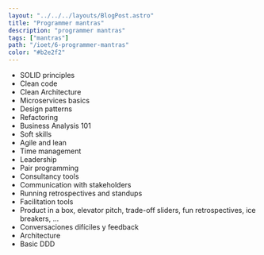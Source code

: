 ```yaml
---
layout: "../../../layouts/BlogPost.astro"
title: "Programmer mantras"
description: "programmer mantras"
tags: ["mantras"]
path: "/ioet/6-programmer-mantras"
color: "#b2e2f2"
---
```


- SOLID principles
- Clean code
- Clean Architecture
- Microservices basics
- Design patterns
- Refactoring
- Business Analysis 101
- Soft skills
- Agile and lean
- Time management
- Leadership
- Pair programming
- Consultancy tools
- Communication with stakeholders
- Running retrospectives and standups
- Facilitation tools
- Product in a box, elevator pitch, trade-off sliders, fun retrospectives, ice breakers, ...
- Conversaciones difíciles y feedback
- Architecture
- Basic DDD
